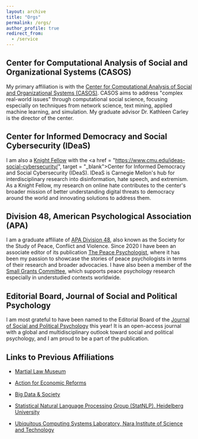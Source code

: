 ```yaml
---
layout: archive
title: "Orgs"
permalink: /orgs/
author_profile: true
redirect_from:
  - /service
---
```


<!-- {% include base_path %} -->

## Center for Computational Analysis of Social and Organizational Systems (CASOS)
My primary affiliation is with the <a href = "https://www.cmu.edu/casos-center/" target = "_blank">Center for Computational Analysis of Social and Organizational Systems (CASOS)</a>. CASOS aims to address "complex real-world issues" through computational social science, focusing especially on techniques from network science, text mining, applied machine learning, and simulation. My graduate advisor Dr. Kathleen Carley is the director of the center. 

## Center for Informed Democracy and Social Cybersecurity (IDeaS)
I am also a <a href = "https://www.cmu.edu/ideas-social-cybersecurity/people/knight-fellows.html" target = "_blank">Knight Fellow</a> with the <a href = "https://www.cmu.edu/ideas-social-cybersecurity/", target = "_blank">Center for Informed Democracy and Social Cybersecurity (IDeaS)</a>. IDeaS is Carnegie Mellon's hub for interdisciplinary research into disinformation, hate speech, and extremism. As a Knight Fellow, my research on online hate contributes to the center's broader mission of better understanding digital threats to democracy around the world and innovating solutions to address them. 

<!-- ## Political Psychology of Democratization, Ateneo de Manila University -->

## Division 48, American Psychological Association (APA)
I am a graduate affiliate of <a href = "https://www.apa.org/about/division/div48" target = "_blank">APA Division 48</a>, also known as the Society for the Study of Peace, Conflict and Violence. Since 2020 I have been an associate editor of its publication <a href = "https://peacepsychology.org/tppnewsletter2023" target = "_blank">The Peace Psychologist</a>, where it has been my passion to showcase the stories of peace psychologists in terms of their research and broader advocacies. I have also been a member of the <a href = "https://peacepsychology.org/small-grants" target = "_blank">Small Grants Committee</a>, which supports peace psychology research especially in understudied contexts worldwide.

## Editorial Board, Journal of Social and Political Psychology
I am most grateful to have been named to the Editorial Board of the <a href = "https://jspp.psychopen.eu/index.php/jspp" target = "_blank">Journal of Social and Political Psychology</a> this year! It is an open-access journal with a global and multidisciplinary outlook toward social and political psychology, and I am proud to be a part of the publication.

## Links to Previous Affiliations
* <a href = "https://martiallawmuseum.ph" target = "_blank">Martial Law Museum</a>

* <a href = "https://www.linkedin.com/company/action-for-economic-reforms/" target = "_blank">Action for Economic Reforms</a>

* <a href = "https://journals.sagepub.com/home/bds" target = "_blank">Big Data & Society</a>

* <a href = "https://www.cl.uni-heidelberg.de/statnlpgroup/" target = "_blank">Statistical Natural Language Processing Group (StatNLP), Heidelberg University</a>

* <a href = "https://isw3.naist.jp/Research/cs-ubi-en.html" target = "_blank">Ubiquitous Computing Systems Laboratory, Nara Institute of Science and Technology</a>

